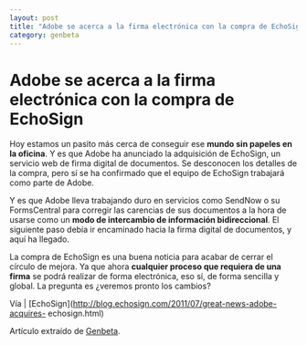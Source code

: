 ```yaml
---
layout: post
title: "Adobe se acerca a la firma electrónica con la compra de EchoSign"
category: genbeta
---
```


# Adobe se acerca a la firma electrónica con la compra de EchoSign

Hoy estamos un pasito más cerca de conseguir ese **mundo sin papeles en la
oficina**. Y es que Adobe ha anunciado la adquisición de EchoSign, un servicio
web de firma digital de documentos. Se desconocen los detalles de la compra,
pero sí se ha confirmado que el equipo de EchoSign trabajará como parte de
Adobe.

Y es que Adobe lleva trabajando duro en servicios como SendNow o su
FormsCentral para corregir las carencias de sus documentos a la hora de usarse
como un **modo de intercambio de información bidireccional**. El siguiente
paso debía ir encaminado hacia la firma digital de documentos, y aquí ha
llegado.

La compra de EchoSign es una buena noticia para acabar de cerrar el círculo de
mejora. Ya que ahora **cualquier proceso que requiera de una firma** se podrá
realizar de forma electrónica, eso sí, de forma sencilla y global. La pregunta
es ¿veremos pronto los cambios?

Vía | [EchoSign](http://blog.echosign.com/2011/07/great-news-adobe-acquires-
echosign.html)

Artículo extraído de [Genbeta](http://www.genbeta.com).
